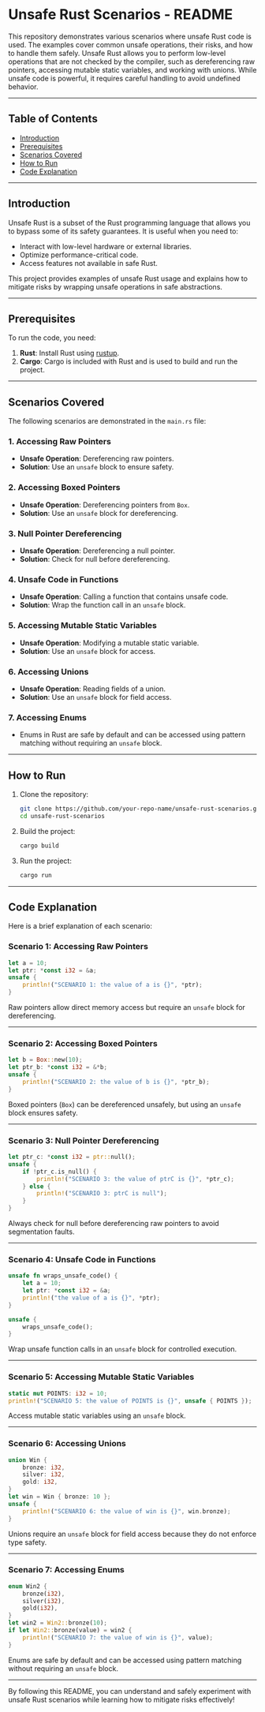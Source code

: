 # Unsafe Rust Scenarios - README

This repository demonstrates various scenarios where unsafe Rust code is used. The examples cover common unsafe operations, their risks, and how to handle them safely. Unsafe Rust allows you to perform low-level operations that are not checked by the compiler, such as dereferencing raw pointers, accessing mutable static variables, and working with unions. While unsafe code is powerful, it requires careful handling to avoid undefined behavior.

---

## **Table of Contents**
- [Introduction](#introduction)
- [Prerequisites](#prerequisites)
- [Scenarios Covered](#scenarios-covered)
- [How to Run](#how-to-run)
- [Code Explanation](#code-explanation)

---

## **Introduction**

Unsafe Rust is a subset of the Rust programming language that allows you to bypass some of its safety guarantees. It is useful when you need to:
- Interact with low-level hardware or external libraries.
- Optimize performance-critical code.
- Access features not available in safe Rust.

This project provides examples of unsafe Rust usage and explains how to mitigate risks by wrapping unsafe operations in safe abstractions.

---

## **Prerequisites**

To run the code, you need:
1. **Rust**: Install Rust using [rustup](https://rustup.rs/).
2. **Cargo**: Cargo is included with Rust and is used to build and run the project.

---

## **Scenarios Covered**

The following scenarios are demonstrated in the `main.rs` file:

### **1. Accessing Raw Pointers**
- **Unsafe Operation**: Dereferencing raw pointers.
- **Solution**: Use an `unsafe` block to ensure safety.

### **2. Accessing Boxed Pointers**
- **Unsafe Operation**: Dereferencing pointers from `Box`.
- **Solution**: Use an `unsafe` block for dereferencing.

### **3. Null Pointer Dereferencing**
- **Unsafe Operation**: Dereferencing a null pointer.
- **Solution**: Check for null before dereferencing.

### **4. Unsafe Code in Functions**
- **Unsafe Operation**: Calling a function that contains unsafe code.
- **Solution**: Wrap the function call in an `unsafe` block.

### **5. Accessing Mutable Static Variables**
- **Unsafe Operation**: Modifying a mutable static variable.
- **Solution**: Use an `unsafe` block for access.

### **6. Accessing Unions**
- **Unsafe Operation**: Reading fields of a union.
- **Solution**: Use an `unsafe` block for field access.

### **7. Accessing Enums**
- Enums in Rust are safe by default and can be accessed using pattern matching without requiring an `unsafe` block.

---

## **How to Run**

1. Clone the repository:
   ```bash
   git clone https://github.com/your-repo-name/unsafe-rust-scenarios.git
   cd unsafe-rust-scenarios
   ```

2. Build the project:
   ```bash
   cargo build
   ```

3. Run the project:
   ```bash
   cargo run
   ```

---

## **Code Explanation**

Here is a brief explanation of each scenario:

### Scenario 1: Accessing Raw Pointers
```rust
let a = 10;
let ptr: *const i32 = &a;
unsafe {
    println!("SCENARIO 1: the value of a is {}", *ptr);
}
```
Raw pointers allow direct memory access but require an `unsafe` block for dereferencing.

---

### Scenario 2: Accessing Boxed Pointers
```rust
let b = Box::new(10);
let ptr_b: *const i32 = &*b;
unsafe {
    println!("SCENARIO 2: the value of b is {}", *ptr_b);
}
```
Boxed pointers (`Box`) can be dereferenced unsafely, but using an `unsafe` block ensures safety.

---

### Scenario 3: Null Pointer Dereferencing
```rust
let ptr_c: *const i32 = ptr::null();
unsafe {
    if !ptr_c.is_null() {
        println!("SCENARIO 3: the value of ptrC is {}", *ptr_c);
    } else {
        println!("SCENARIO 3: ptrC is null");
    }
}
```
Always check for null before dereferencing raw pointers to avoid segmentation faults.

---

### Scenario 4: Unsafe Code in Functions
```rust
unsafe fn wraps_unsafe_code() {
    let a = 10;
    let ptr: *const i32 = &a;
    println!("the value of a is {}", *ptr);
}

unsafe {
    wraps_unsafe_code();
}
```
Wrap unsafe function calls in an `unsafe` block for controlled execution.

---

### Scenario 5: Accessing Mutable Static Variables
```rust
static mut POINTS: i32 = 10;
println!("SCENARIO 5: the value of POINTS is {}", unsafe { POINTS });
```
Access mutable static variables using an `unsafe` block.

---

### Scenario 6: Accessing Unions
```rust
union Win {
    bronze: i32,
    silver: i32,
    gold: i32,
}
let win = Win { bronze: 10 };
unsafe {
    println!("SCENARIO 6: the value of win is {}", win.bronze);
}
```
Unions require an `unsafe` block for field access because they do not enforce type safety.

---

### Scenario 7: Accessing Enums
```rust
enum Win2 {
    bronze(i32),
    silver(i32),
    gold(i32),
}
let win2 = Win2::bronze(10);
if let Win2::bronze(value) = win2 {
    println!("SCENARIO 7: the value of win is {}", value);
}
```
Enums are safe by default and can be accessed using pattern matching without requiring an `unsafe` block.

---

By following this README, you can understand and safely experiment with unsafe Rust scenarios while learning how to mitigate risks effectively!

